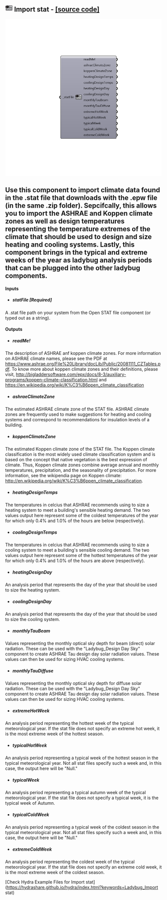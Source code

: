 ## ![](../../images/icons/Import_stat.png) Import stat - [[source code]](https://github.com/mostaphaRoudsari/ladybug/tree/master/src/Ladybug_Import%20stat.py)

![](../../images/components/Import_stat.png)

Use this component to import climate data found in the .stat file that downloads with the .epw file (in the same .zip folder).
 Sepcifcally, this allows you to import the ASHRAE and Koppen climate zones as well as design temperatures representing the temperature extremes of the climate that should be used to design and size heating and cooling systems.
 Lastly, this component brings in the typical and extreme weeks of the year as ladybug analysis periods that can be plugged into the other ladybug components.
 -
 

#### Inputs
* ##### statFile [Required]
A .stat file path on your system from the Open STAT file component (or typed out as a string).

#### Outputs
* ##### readMe!
The description of ASHRAE anf koppen climate zones. For more information on ASHRAE climate names, please see the PDF at https://www.ashrae.org/File%20Library/docLib/Public/20081111_CZTables.pdf. To know more about koppen climate zones and their definitions, please visit, http://bigladdersoftware.com/epx/docs/8-3/auxiliary-programs/koppen-climate-classification.html and https://en.wikipedia.org/wiki/K%C3%B6ppen_climate_classification
* ##### ashraeClimateZone
The estimated ASHRAE climate zone of the STAT file.  ASHRAE climate zones are frequently used to make suggestions for heating and cooling systems and correspond to recommendations for insulation levels of a building.
* ##### koppenClimateZone
The estimated Koppen climate zone of the STAT file.  The Koppen climate classification is the most widely used climate classification system and is based on the concept that native vegetation is the best expression of climate. Thus, Koppen climate zones combine average annual and monthly temperatures, precipitation, and the seasonality of precipitation.  For more information, see the wikipendia page on Koppen climate: http://en.wikipedia.org/wiki/K%C3%B6ppen_climate_classification.
* ##### heatingDesignTemps
The temperatures in celcius that ASHRAE recommends using to size a heating system to meet a building's sensible heating demand.  The two values output here represent some of the coldest temperatures of the year for which only 0.4% and 1.0% of the hours are below (respectively).
* ##### coolingDesignTemps
The temperatures in celcius that ASHRAE recommends using to size a cooling system to meet a building's sensible cooling demand.  The two values output here represent some of the hottest temperatures of the year for which only 0.4% and 1.0% of the hours are above (respectively).
* ##### heatingDesignDay
An analysis period that represents the day of the year that should be used to size the heating system.
* ##### coolingDesignDay
An analysis period that represents the day of the year that should be used to size the cooling system.
* ##### monthlyTauBeam
Values representing the monthly optical sky depth for beam (direct) solar radiation.  These can be used with the "Ladybug_Design Day Sky" component to create ASHRAE Tau design day solar radiation values.  These values can then be used for sizing HVAC cooling systems.
* ##### monthlyTauDiffuse
Values representing the monthly optical sky depth for diffuse solar radiation.  These can be used with the "Ladybug_Design Day Sky" component to create ASHRAE Tau design day solar radiation values.  These values can then be used for sizing HVAC cooling systems.
* ##### extremeHotWeek
An analysis period representing the hottest week of the typical meteorological year.  If the stat file does not specify an extreme hot week, it is the most extreme week of the hottest season.
* ##### typicalHotWeek
An analysis period representing a typical week of the hottest season in the typical meteorological year.  Not all stat files specify such a week and, in this case, the output here will be "Null."
* ##### typicalWeek
An analysis period representing a typical autumn week of the typical meteorological year.  If the stat file does not specify a typical week, it is the typical week of Autumn.
* ##### typicalColdWeek
An analysis period representing a typical week of the coldest season in the typical meteorological year.  Not all stat files specify such a week and, in this case, the output here will be "Null."
* ##### extremeColdWeek
An analysis period representing the coldest week of the typical meteorological year.  If the stat file does not specify an extreme cold week, it is the most extreme week of the coldest season.


[Check Hydra Example Files for Import stat](https://hydrashare.github.io/hydra/index.html?keywords=Ladybug_Import stat)